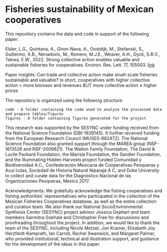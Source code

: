 # Fisheries sustainability of Mexican cooperatives
This repository contains the data and code in support of the following paper: 

Elsler, L.G., Quintana, A., Giron-Nava, A., Oostdijk, M., Stefanski, S., Guillermo, X.B., Nenadovic, M., Romero, M.J.E., Weaver, A.H., Dyck, S.R.V., Tekwa, E.W., 2022. Strong collective action enables valuable and sustainable fisheries for cooperatives. Environ. Res. Lett. 17, 105003. [link](https://doi.org/10.1088/1748-9326/ac9423)

Paper insights: Can trade and collective action make small-scale fisheries sustainable and valuable? 
In short, cooperatives with higher collective action = more biomass and revenues
BUT more collective action ≠ higher prices

The repository is organized using the following structure:

    code - A folder containing the code used to analyze the processed data and prepare tables/figures
    figures - A folder containing figures generated for the project

This research was supported by the SESYNC under funding received from the National Science Foundation (DBI-1639145). It further received funding from the European Research Council (MUSES-682472). The National Science Foundation also granted support through the MAREA group (NSF-1613526 and NSF-2009821). The Walton Family Foundation, The David & Lucile Packard Foundation, the Marisla Foundation, the Sandler Foundation, and the Illuminating Hidden Harvests project funded Comunidad y Biodiversidad A.C., Confederación Mexicana de Cooperativas Pesqueras y Acui ́colas, Sociedad de Historia Natural Niparajá A C, and Duke University to collect and curate data for the Diagnóstico Nacional de las Organizaciones Pesqueras, Mexico 2017.

Acknowledgments: We gratefully acknowledge the fishing cooperatives and fishing authorities’ representatives who participated in the collection of the Mexican Fisheries Cooperatives database, as well as the entire collection and curation team. We also thank our National SocioEnvironmental Synthesis Center (SESYNC) project advisor Jessica Gephart and team members Sanmitra Gokhale and Christopher Free for discussions and proofreading throughout the project. In addition, we would like to thank the team of the SESYNC, including Nicole Motzer, Jon Kramer, Elizabeth Joy Herzfeldt-Kamprath, Ian Carroll, Rachel Swanwick, and Margaret Palmer, who provided institutional, technical and illustration support, and guidance for the development of the ideas in this paper.
